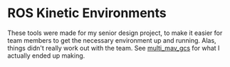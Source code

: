 # ROS Kinetic Environments

These tools were made for my senior design project, to make it easier for team members to get the necessary environment up and running. Alas, things didn't really work out with the team. See [multi_mav_gcs](https://github.com/NighttimeDriver50000/multi_mav_gcs) for what I actually ended up making.
